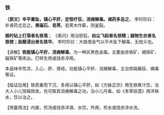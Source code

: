 ### 铁

**〔原文〕辛平重坠，镇心平肝，定惊疗狂，消痈解毒。诸药多忌之**。 李时珍曰：补肾药尤忌之。**畏磁石、皂荚**。皂荚木作薪，则釜裂。

**煅时砧上打落者名铁落**； 《素问》用治怒狂。**如尘飞起者名铁精；器物生衣者名铁镑；盐醋浸出者名铁华**。 李时珍曰：大抵借金气以平木坠下解毒，无他义也。

【讲解】**铁能镇心平肝、消痈解毒**。为一种灰黑色金属。主要由赤铁矿、褐铁矿、磁铁矿等炼出。打碎生用或烧赤淬用。

本品味辛性凉，入心、肝、肾经。功能镇心平肝、消痈解毒，主治惊痫癲狂、痈毒等证。

【临证应用】铁质重而下沉，多用以镇心平肝，如《方脉正宗》用生铁煮汁饮，治大人小儿惊痫频发。也可取其消痈解毒之功，治小儿丹毒，如《本草拾遗》用淬铁水，饮以治之。

【用量用法】内服，煎汤或烧赤淬酒、水饮。外用，煎水或烧赤淬水洗。
